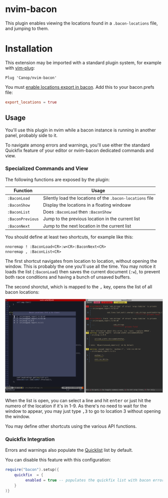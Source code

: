 # nvim-bacon

This plugin enables viewing the locations found in a `.bacon-locations` file, and jumping to them.

# Installation

This extension may be imported with a standard plugin system, for example with [vim-plug](https://github.com/junegunn/vim-plug):

```vim
Plug 'Canop/nvim-bacon'
```

You must [enable locations export in bacon](https://dystroy.org/bacon/config/#export-locations). Add this to your bacon.prefs file:

```TOML
export_locations = true
```

## Usage

You'll use this plugin in nvim while a bacon instance is running in another panel, probably side to it.

To navigate among errors and warnings, you'll use either the standard Quickfix feature of your editor or nvim-bacon dedicated commands and view.

### Specialized Commands and View

The following functions are exposed by the plugin:

|Function|Usage|
|-|-|
|`:BaconLoad`| Silently load the locations of the `.bacon-locations` file|
|`:BaconShow`| Display the locations in a floating windoaw|
|`:BaconList`| Does `:BaconLoad` then `:BaconShow`|
|`:BaconPrevious`| Jump to the previous location in the current list |
|`:BaconNext`| Jump to the next location in the current list |


You should define at least two shortcuts, for example like this:

```vimscript
nnoremap ! :BaconLoad<CR>:w<CR>:BaconNext<CR>
nnoremap , :BaconList<CR>
```

The first shortcut navigates from location to location, without opening the window.
This is probably the one you'll use all the time.
You may notice it loads the list (`:BaconLoad`) then saves the current document (`:w`), to prevent both race conditions and having a bunch of unsaved buffers.

The second shorctut, which is mapped to the <kbd>,</kbd> key, opens the list of all bacon locations:

![list](doc/list.png)

When the list is open, you can select a line and hit <kbd>enter</kbd> or just hit the numero of the location if it's in 1-9.
As there's no need to wait for the window to appear, you may just type <kbd>,</kbd><kbd>3</kbd> to go to location 3 without opening the window.

You may define other shortcuts using the various API functions.

### Quickfix Integration

Errors and warnings also populate the [Quicklist](http://neovim.io/doc/user/quickfix.html) list by default.

You can disable this feature with this configuration:

```lua
require("bacon").setup({
    quickfix  = {
         enabled = true -- populates the quickfix list with bacon errors and warnings
    }
)}
```
